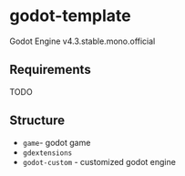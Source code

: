 # godot-template

Godot Engine v4.3.stable.mono.official

## Requirements

TODO

## Structure

- `game`- godot game
- `gdextensions`
- `godot-custom` - customized godot engine
